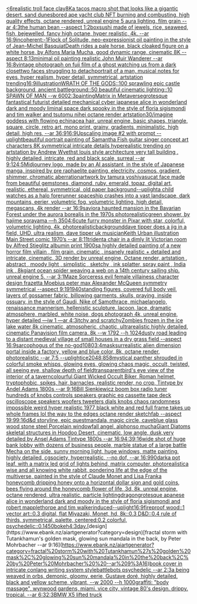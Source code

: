 [<6](https://www.ebank.nz/aiartgenerator?category=%3C6)[realistic troll face clay](https://www.ebank.nz/aiartgenerator?category=realistic%20troll%20face%20clay)[8K](https://www.ebank.nz/aiartgenerator?category=8K)[a tacos macro shot that looks like a gigantic desert, sand dunes](https://www.ebank.nz/aiartgenerator?category=a%20tacos%20macro%20shot%20that%20looks%20like%20a%20gigantic%20desert%2C%20sand%20dunes)[bored ape yacht club NFT burning and combusting, high quality effects, octane rendered, unreal engine 5 aura lighting, film grain --ar 4:3](https://www.ebank.nz/aiartgenerator?category=bored%20ape%20yacht%20club%20NFT%20burning%20and%20combusting%2C%20high%20quality%20effects%2C%20octane%20rendered%2C%20unreal%20engine%205%20aura%20lighting%2C%20film%20grain%20--ar%204%3A3)[the human bean --aspect 1:2](https://www.ebank.nz/aiartgenerator?category=the%20human%20bean%20--aspect%201%3A2)[box](https://www.ebank.nz/aiartgenerator?category=box)[sushi made of jewels, rice, seaweed, fish, bejewelled, fancy high octane, hyper realistic, 4k. --ar 16:9](https://www.ebank.nz/aiartgenerator?category=sushi%20made%20of%20jewels%2C%20rice%2C%20seaweed%2C%20fish%2C%20bejewelled%2C%20fancy%20high%20octane%2C%20hyper%20realistic%2C%204k.%20--ar%2016%3A9)[incoherent:-1](https://www.ebank.nz/aiartgenerator?category=incoherent%3A-1)[Flock of Solitude, neo-expressionist oil painting in the style of Jean-Michel Basquiat](https://www.ebank.nz/aiartgenerator?category=Flock%20of%20Solitude%2C%20neo-expressionist%20oil%20painting%20in%20the%20style%20of%20Jean-Michel%20Basquiat)[Death rides a pale horse, black cloaked figure on a white horse, by Alfons Maria Mucha, good dynamic range, cinematic 8K --aspect 8:13](https://www.ebank.nz/aiartgenerator?category=Death%20rides%20a%20pale%20horse%2C%20black%20cloaked%20figure%20on%20a%20white%20horse%2C%20by%20Alfons%20Maria%20Mucha%2C%20good%20dynamic%20range%2C%20cinematic%208K%20--aspect%208%3A13)[minimal oil painting realistic John Muir Wanderer --ar 16:8](https://www.ebank.nz/aiartgenerator?category=minimal%20oil%20painting%20realistic%20John%20Muir%20Wanderer%20--ar%2016%3A8)[vintage photograph on fuji film of a ghost watching us from a dark closet](https://www.ebank.nz/aiartgenerator?category=vintage%20photograph%20on%20fuji%20film%20of%20a%20ghost%20watching%20us%20from%20a%20dark%20closet)[two faces struggling to detach](https://www.ebank.nz/aiartgenerator?category=two%20faces%20struggling%20to%20detach)[portrait of a man, musical notes for eyes, hyper realism, hyper detail, symmetrical, artstation trending](https://www.ebank.nz/aiartgenerator?category=portrait%20of%20a%20man%2C%20musical%20notes%20for%20eyes%2C%20hyper%20realism%2C%20hyper%20detail%2C%20symmetrical%2C%20artstation%20trending)[16:9](https://www.ebank.nz/aiartgenerator?category=16%3A9)[illustration](https://www.ebank.nz/aiartgenerator?category=illustration)[WRATH OF THE GODS::100 sprawling epic castle background, ancient battleground::50 beautiful cinematic lighting::10 SPAWN OF MAN --w 600](https://www.ebank.nz/aiartgenerator?category=WRATH%20OF%20THE%20GODS%3A%3A100%20sprawling%20epic%20castle%20background%2C%20ancient%20battleground%3A%3A50%20beautiful%20cinematic%20lighting%3A%3A10%20SPAWN%20OF%20MAN%20--w%20600)[2:3](https://www.ebank.nz/aiartgenerator?category=2%3A3)[painting](https://www.ebank.nz/aiartgenerator?category=painting)[Matrix in Metaverse](https://www.ebank.nz/aiartgenerator?category=Matrix%20in%20Metaverse)[grotesque fantastical futurist detailed mechanical cyber japanese alice in wonderland dark and moody liminal space dark spooky in the style of floria sigismondi and tim walker and tsutomu nihei octane render artstation](https://www.ebank.nz/aiartgenerator?category=grotesque%20fantastical%20futurist%20detailed%20mechanical%20cyber%20japanese%20alice%20in%20wonderland%20dark%20and%20moody%20liminal%20space%20dark%20spooky%20in%20the%20style%20of%20floria%20sigismondi%20and%20tim%20walker%20and%20tsutomu%20nihei%20octane%20render%20artstation)[30](https://www.ebank.nz/aiartgenerator?category=30)[/imagine goddess with flowing echinacea hair, unreal engine, basic shapes, triangle, square, circle, retro art, mono print, grainy, gradients, minimalistic, high detail, high res, --ar 36:9](https://www.ebank.nz/aiartgenerator?category=/imagine%20goddess%20with%20flowing%20echinacea%20hair%2C%20unreal%20engine%2C%20basic%20shapes%2C%20triangle%2C%20square%2C%20circle%2C%20retro%20art%2C%20mono%20print%2C%20grainy%2C%20gradients%2C%20minimalistic%2C%20high%20detail%2C%20high%20res%2C%20--ar%2036%3A9)[16:9](https://www.ebank.nz/aiartgenerator?category=16%3A9)[Upscaling image #2 with prompt --uplight](https://www.ebank.nz/aiartgenerator?category=Upscaling%20image%20%232%20with%20prompt%20--uplight)[beautiful portrait painting of Samantha Fish guitar singer concept art characters 8K symmetrical intricate details hyperealistic trending on artstation by Andrew Wyeth](https://www.ebank.nz/aiartgenerator?category=beautiful%20portrait%20painting%20of%20Samantha%20Fish%20guitar%20singer%20concept%20art%20characters%208K%20symmetrical%20intricate%20details%20hyperealistic%20trending%20on%20artstation%20by%20Andrew%20Wyeth)[st louis style architecture very tall building , highly detailed, intricate, red and black scale, surreal --ar 9:12](https://www.ebank.nz/aiartgenerator?category=st%20louis%20style%20architecture%20very%20tall%20building%20%2C%20highly%20detailed%2C%20intricate%2C%20red%20and%20black%20scale%2C%20surreal%20--ar%209%3A12)[4:5](https://www.ebank.nz/aiartgenerator?category=4%3A5)[Midjourney logo, made by an AI assistant, in the style of Japanese manga, inspired by pre raphaelite painting, electricity, cosmos, gradient, shimmer, chromatic aberration](https://www.ebank.nz/aiartgenerator?category=Midjourney%20logo%2C%20made%20by%20an%20AI%20assistant%2C%20in%20the%20style%20of%20Japanese%20manga%2C%20inspired%20by%20pre%20raphaelite%20painting%2C%20electricity%2C%20cosmos%2C%20gradient%2C%20shimmer%2C%20chromatic%20aberration)[artwork by tamura yoshiyasu](https://www.ebank.nz/aiartgenerator?category=artwork%20by%20tamura%20yoshiyasu)[cat face made from beautiful gemstones, diamond, ruby, emerald, topaz, digital art, realistic, ethereal, symmetrical, old paper background](https://www.ebank.nz/aiartgenerator?category=cat%20face%20made%20from%20beautiful%20gemstones%2C%20diamond%2C%20ruby%2C%20emerald%2C%20topaz%2C%20digital%20art%2C%20realistic%2C%20ethereal%2C%20symmetrical%2C%20old%20paper%20background)[--uplight](https://www.ebank.nz/aiartgenerator?category=--uplight)[a child watches as a halo forerunner spaceship crashes into a vast landscape, dark mountains, eerier, volumetric fog, volumetric lighting, high detail, megascans, 4k render --ar 16:9](https://www.ebank.nz/aiartgenerator?category=a%20child%20watches%20as%20a%20halo%20forerunner%20spaceship%20crashes%20into%20a%20vast%20landscape%2C%20dark%20mountains%2C%20eerier%2C%20volumetric%20fog%2C%20volumetric%20lighting%2C%20high%20detail%2C%20megascans%2C%204k%20render%20--ar%2016%3A9)[savior](https://www.ebank.nz/aiartgenerator?category=savior)[a haunted mansion in the Bavarian Forest under the aurora borealjs in the 1970s photorealistic](https://www.ebank.nz/aiartgenerator?category=a%20haunted%20mansion%20in%20the%20Bavarian%20Forest%20under%20the%20aurora%20borealjs%20in%20the%201970s%20photorealistic)[green shower, by hajime sorayama —h 350](https://www.ebank.nz/aiartgenerator?category=green%20shower%2C%20by%20hajime%20sorayama%20%E2%80%94h%20350)[4:6](https://www.ebank.nz/aiartgenerator?category=4%3A6)[cute furry monster in Pixar with star, colorful, volumetric lighting, 4k, photorealistic](https://www.ebank.nz/aiartgenerator?category=cute%20furry%20monster%20in%20Pixar%20with%20star%2C%20colorful%2C%20volumetric%20lighting%2C%204k%2C%20photorealistic)[background](https://www.ebank.nz/aiartgenerator?category=background)[dave tipper does a jig in a field, UHD, ultra realism, dave tipper uk musician](https://www.ebank.nz/aiartgenerator?category=dave%20tipper%20does%20a%20jig%20in%20a%20field%2C%20UHD%2C%20ultra%20realism%2C%20dave%20tipper%20uk%20musician)[Keith Urban illustration Main Street comic 1970’s --ar 8:11](https://www.ebank.nz/aiartgenerator?category=Keith%20Urban%20illustration%20Main%20Street%20comic%201970%E2%80%99s%20--ar%208%3A11)[trident](https://www.ebank.nz/aiartgenerator?category=trident)[a chair in a dimly lit  Victorian room by Alfred Stieglitz albumin print 1900s](https://www.ebank.nz/aiartgenerator?category=a%20chair%20in%20a%20dimly%20lit%20%20Victorian%20room%20by%20Alfred%20Stieglitz%20albumin%20print%201900s)[a highly detailed painting of a new horror film villain , film grain, cinematic , insanely realistic + detailed and intricate, cinematic, 3D render by unreal engine, Octane render, artstation , abstract , moody light , simplistic , sketchy , ink splatter, spray paint , India ink , 8k](https://www.ebank.nz/aiartgenerator?category=a%20highly%20detailed%20painting%20of%20a%20new%20horror%20film%20villain%20%2C%20film%20grain%2C%20cinematic%20%2C%20insanely%20realistic%20%2B%20detailed%20and%20intricate%2C%20cinematic%2C%203D%20render%20by%20unreal%20engine%2C%20Octane%20render%2C%20artstation%20%2C%20abstract%20%2C%20moody%20light%20%2C%20simplistic%20%2C%20sketchy%20%2C%20ink%20splatter%2C%20spray%20paint%20%2C%20India%20ink%20%2C%208k)[giant ocean spider weaving a web on a 14th century sailing ship. unreal engine 5. --ar 3:1](https://www.ebank.nz/aiartgenerator?category=giant%20ocean%20spider%20weaving%20a%20web%20on%20a%2014th%20century%20sailing%20ship.%20unreal%20engine%205.%20--ar%203%3A1)[Maze Sorceress evil female villainess character design frazetta Moebius peter max Alexander McQueen symmetry symmetrical --aspect 9:19](https://www.ebank.nz/aiartgenerator?category=Maze%20Sorceress%20evil%20female%20villainess%20character%20design%20frazetta%20Moebius%20peter%20max%20Alexander%20McQueen%20symmetry%20symmetrical%20--aspect%209%3A19)[1940](https://www.ebank.nz/aiartgenerator?category=1940)[standing figures, covered full body veil, layers of gossamer fabric, billowing garments, skulls, praying, inside ossuary, in the style of Gaudi, Nike of Samothrace, michaelangelo, renaissance mannerism, hellenistic sculpture, lacoon, lace, dramatic atmosphere, marbled, white noise, dogs photograph 4k, unreal engine, hyper detailed —iw 1 —ar 4:3](https://www.ebank.nz/aiartgenerator?category=standing%20figures%2C%20covered%20full%20body%20veil%2C%20layers%20of%20gossamer%20fabric%2C%20billowing%20garments%2C%20skulls%2C%20praying%2C%20inside%20ossuary%2C%20in%20the%20style%20of%20Gaudi%2C%20Nike%20of%20Samothrace%2C%20michaelangelo%2C%20renaissance%20mannerism%2C%20hellenistic%20sculpture%2C%20lacoon%2C%20lace%2C%20dramatic%20atmosphere%2C%20marbled%2C%20white%20noise%2C%20dogs%20photograph%204k%2C%20unreal%20engine%2C%20hyper%20detailed%20%E2%80%94iw%201%20%E2%80%94ar%204%3A3)[itchy and scratchy](https://www.ebank.nz/aiartgenerator?category=itchy%20and%20scratchy)[Zombies frozen in the ice lake water 8k cinematic, atmospheric, chaotic, ultrarealistic highly detailed, cinematic Panavision film camera, 8k --w 1792 --h 1024](https://www.ebank.nz/aiartgenerator?category=Zombies%20frozen%20in%20the%20ice%20lake%20water%208k%20cinematic%2C%20atmospheric%2C%20chaotic%2C%20ultrarealistic%20highly%20detailed%2C%20cinematic%20Panavision%20film%20camera%2C%208k%20--w%201792%20--h%201024)[dusty road leading to a distant medieval village of small houses in a dry grass field --aspect 16:9](https://www.ebank.nz/aiartgenerator?category=dusty%20road%20leading%20to%20a%20distant%20medieval%20village%20of%20small%20houses%20in%20a%20dry%20grass%20field%20--aspect%2016%3A9)[sarcophogus of the no-god](https://www.ebank.nz/aiartgenerator?category=sarcophogus%20of%20the%20no-god)[1080](https://www.ebank.nz/aiartgenerator?category=1080)[3:4](https://www.ebank.nz/aiartgenerator?category=3%3A4)[mask](https://www.ebank.nz/aiartgenerator?category=mask)[](https://www.ebank.nz/aiartgenerator?category=)[surrealistic alien dimension portal inside a factory, yellow and blue color, 8k, octane render, photorealistic --ar 7:5 --uplight](https://www.ebank.nz/aiartgenerator?category=surrealistic%20alien%20dimension%20portal%20inside%20a%20factory%2C%20yellow%20and%20blue%20color%2C%208k%2C%20octane%20render%2C%20photorealistic%20--ar%207%3A5%20--uplight)[ice](https://www.ebank.nz/aiartgenerator?category=ice)[2048:858](https://www.ebank.nz/aiartgenerator?category=2048%3A858)[](https://www.ebank.nz/aiartgenerator?category=)[mystical panther shrouded in colorful smoke whisps, glowing eyes, glowing chaos magic, occult, twisted, all seeing eye, shallow depth of field](https://www.ebank.nz/aiartgenerator?category=mystical%20panther%20shrouded%20in%20colorful%20smoke%20whisps%2C%20glowing%20eyes%2C%20glowing%20chaos%20magic%2C%20occult%2C%20twisted%2C%20all%20seeing%20eye%2C%20shallow%20depth%20of%20field)[transparent](https://www.ebank.nz/aiartgenerator?category=transparent)[bird's eye view of the interior of a tavern](https://www.ebank.nz/aiartgenerator?category=bird%27s%20eye%20view%20of%20the%20interior%20of%20a%20tavern)[colourful,](https://www.ebank.nz/aiartgenerator?category=colourful%2C)[Giant Wicked Occult Biker, Roman helmet, tryptophobic, spikes, hair, barnacles, realistic render, no crop, Tintype by Andel Adams 1800s --ar  9:16](https://www.ebank.nz/aiartgenerator?category=Giant%20Wicked%20Occult%20Biker%2C%20Roman%20helmet%2C%20tryptophobic%2C%20spikes%2C%20hair%2C%20barnacles%2C%20realistic%20render%2C%20no%20crop%2C%20Tintype%20by%20Andel%20Adams%201800s%20--ar%20%209%3A16)[Bill Sienkiewicz boom box radio tuner hundreds of knobs controls speakers graphic eq cassette tape deck oscilloscope speakers woofers tweeters dials knobs chaos randomness impossible weird hyper realistic 1977 black white and red full frame takes up whole frames lol the way to the edges octane render sketchfab --aspect 19:9](https://www.ebank.nz/aiartgenerator?category=Bill%20Sienkiewicz%20boom%20box%20radio%20tuner%20hundreds%20of%20knobs%20controls%20speakers%20graphic%20eq%20cassette%20tape%20deck%20oscilloscope%20speakers%20woofers%20tweeters%20dials%20knobs%20chaos%20randomness%20impossible%20weird%20hyper%20realistic%201977%20black%20white%20and%20red%20full%20frame%20takes%20up%20whole%20frames%20lol%20the%20way%20to%20the%20edges%20octane%20render%20sketchfab%20--aspect%2019%3A9)[9:16](https://www.ebank.nz/aiartgenerator?category=9%3A16)[d&d storyline, epic quest](https://www.ebank.nz/aiartgenerator?category=d%26d%20storyline%2C%20epic%20quest)[mandala, magic circle, cave](https://www.ebank.nz/aiartgenerator?category=mandala%2C%20magic%20circle%2C%20cave)[blue glass  wood stone steel Porcelain window](https://www.ebank.nz/aiartgenerator?category=blue%20glass%20%20wood%20stone%20steel%20Porcelain%20window)[fall angel, alphonso mucha](https://www.ebank.nz/aiartgenerator?category=fall%20angel%2C%20alphonso%20mucha)[Giant Diatoms skeletal structures in Hoodoo Desert, cinematic, low angle, dusk,very  detailed by Ansel Adams Tintype 1800s --ar 16:9](https://www.ebank.nz/aiartgenerator?category=Giant%20Diatoms%20skeletal%20structures%20in%20Hoodoo%20Desert%2C%20cinematic%2C%20low%20angle%2C%20dusk%2Cvery%20%20detailed%20by%20Ansel%20Adams%20Tintype%201800s%20--ar%2016%3A9)[](https://www.ebank.nz/aiartgenerator?category=)[4:3](https://www.ebank.nz/aiartgenerator?category=4%3A3)[9:16](https://www.ebank.nz/aiartgenerator?category=9%3A16)[wide shot of huge bank lobby with dozens of business people, marble statue of a large battle Mecha on the side, sunny morning light, huge windows, matte painting, highly detailed, cgsociety, hyperrealistic, --no dof, --ar 16:9](https://www.ebank.nz/aiartgenerator?category=wide%20shot%20of%20huge%20bank%20lobby%20with%20dozens%20of%20business%20people%2C%20marble%20statue%20of%20a%20large%20battle%20Mecha%20on%20the%20side%2C%20sunny%20morning%20light%2C%20huge%20windows%2C%20matte%20painting%2C%20highly%20detailed%2C%20cgsociety%2C%20hyperrealistic%2C%20--no%20dof%2C%20--ar%2016%3A9)[90](https://www.ebank.nz/aiartgenerator?category=90)[dark](https://www.ebank.nz/aiartgenerator?category=dark)[a pot leaf, with a matrix led grid of lights behind, matrix computer, photorealistic](https://www.ebank.nz/aiartgenerator?category=a%20pot%20leaf%2C%20with%20a%20matrix%20led%20grid%20of%20lights%20behind%2C%20matrix%20computer%2C%20photorealistic)[a wise and all knowing white rabbit, pondering life at the edge of the multiverse, painted in the style of Claude Monet and Lisa Frank](https://www.ebank.nz/aiartgenerator?category=a%20wise%20and%20all%20knowing%20white%20rabbit%2C%20pondering%20life%20at%20the%20edge%20of%20the%20multiverse%2C%20painted%20in%20the%20style%20of%20Claude%20Monet%20and%20Lisa%20Frank)[a honeycomb dripping honey onto a horizontal dollar sign and gold coins, bees flying around the honeycomb flower of life, 3d, 8k, unreal engine, octane rendered, ultra realistic, particle lighting](https://www.ebank.nz/aiartgenerator?category=a%20honeycomb%20dripping%20honey%20onto%20a%20horizontal%20dollar%20sign%20and%20gold%20coins%2C%20bees%20flying%20around%20the%20honeycomb%20flower%20of%20life%2C%203d%2C%208k%2C%20unreal%20engine%2C%20octane%20rendered%2C%20ultra%20realistic%2C%20particle%20lighting)[dragon](https://www.ebank.nz/aiartgenerator?category=dragon)[grotesque apanese alice in wonderland dark and moody in the style of floria sigismondi and robert mapplethorpe and tim walker](https://www.ebank.nz/aiartgenerator?category=grotesque%20apanese%20alice%20in%20wonderland%20dark%20and%20moody%20in%20the%20style%20of%20floria%20sigismondi%20and%20robert%20mapplethorpe%20and%20tim%20walker)[induced](https://www.ebank.nz/aiartgenerator?category=induced)[--uplight](https://www.ebank.nz/aiartgenerator?category=--uplight)[16:9](https://www.ebank.nz/aiartgenerator?category=16%3A9)[fireproof wood::1 vector art::0.3 digital, flat Miyazaki, Monet, hd, 8k::0.3 D&D::0.4 rule of thirds, symmetrical, palette, centered:0.2 colorful, psychedelic::0.1](https://www.ebank.nz/aiartgenerator?category=fireproof%20wood%3A%3A1%20vector%20art%3A%3A0.3%20digital%2C%20flat%20Miyazaki%2C%20Monet%2C%20hd%2C%208k%3A%3A0.3%20D%26D%3A%3A0.4%20rule%20of%20thirds%2C%20symmetrical%2C%20palette%2C%20centered%3A0.2%20colorful%2C%20psychedelic%3A%3A0.1)[450](https://www.ebank.nz/aiartgenerator?category=450)[bokeh](https://www.ebank.nz/aiartgenerator?category=bokeh)[4:3](https://www.ebank.nz/aiartgenerator?category=4%3A3)[day.](https://www.ebank.nz/aiartgenerator?category=day.)[design](https://www.ebank.nz/aiartgenerator?category=design)[fractal storm with Tutankhamun's golden mask, glowing sun mandala in the back, by Peter Mohrbacher  --ar 9:16](https://www.ebank.nz/aiartgenerator?category=fractal%20storm%20with%20Tutankhamun%27s%20golden%20mask%2C%20glowing%20sun%20mandala%20in%20the%20back%2C%20by%20Peter%20Mohrbacher%20%20--ar%209%3A16)[book cover in intricate conlang writing system style](https://www.ebank.nz/aiartgenerator?category=book%20cover%20in%20intricate%20conlang%20writing%20system%20style)[battlebots psychedelic --ar 2:3](https://www.ebank.nz/aiartgenerator?category=battlebots%20psychedelic%20--ar%202%3A3)[a being weaved in orbs, demonic, gloomy, eerie, Gustave doré, highly detailed, black and yellow scheme, vibrant, --w 2000 --h 1000](https://www.ebank.nz/aiartgenerator?category=a%20being%20weaved%20in%20orbs%2C%20demonic%2C%20gloomy%2C%20eerie%2C%20Gustave%20dor%C3%A9%2C%20highly%20detailed%2C%20black%20and%20yellow%20scheme%2C%20vibrant%2C%20--w%202000%20--h%201000)[graffiti: "body massage", wynwood gardens, miami. vice city, vintage 80's design. drippy. tropical. --ar 6:3](https://www.ebank.nz/aiartgenerator?category=graffiti%3A%20%22body%20massage%22%2C%20wynwood%20gardens%2C%20miami.%20vice%20city%2C%20vintage%2080%27s%20design.%20drippy.%20tropical.%20--ar%206%3A3)[2:3](https://www.ebank.nz/aiartgenerator?category=2%3A3)[BMW X5 lifted truck](https://www.ebank.nz/aiartgenerator?category=BMW%20X5%20lifted%20truck)